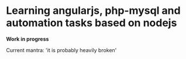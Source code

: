 # Learning angularjs, php-mysql and automation tasks based on nodejs

**Work in progress**

Current mantra: 'it is probably heavily broken'
